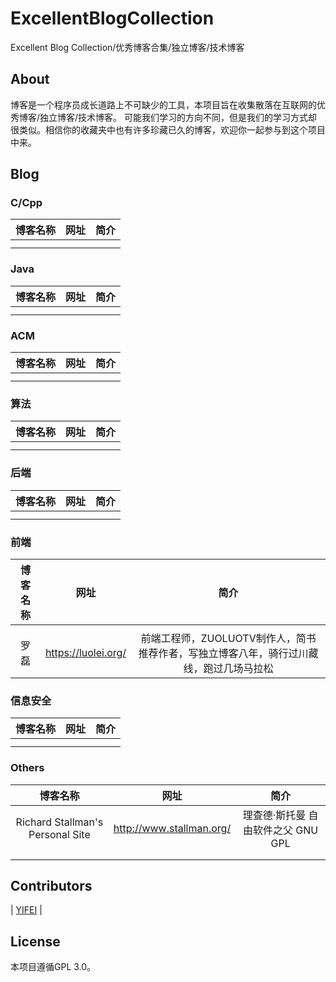 # ExcellentBlogCollection
Excellent Blog Collection/优秀博客合集/独立博客/技术博客

## About
博客是一个程序员成长道路上不可缺少的工具，本项目旨在收集散落在互联网的优秀博客/独立博客/技术博客。
可能我们学习的方向不同，但是我们的学习方式却很类似。相信你的收藏夹中也有许多珍藏已久的博客，欢迎你一起参与到这个项目中来。

## Blog

### C/Cpp
| 博客名称   | 网址 |  简介  |
| :----:   | :----: | :----:  |
| []() |  |  |
| []() |  |  |

### Java
| 博客名称   | 网址 |  简介  |
| :----:   | :----: | :----:  |
| []() |  |  |
| []() |  |  |

### ACM
| 博客名称   | 网址 |  简介  |
| :----:   | :----: | :----:  |
| []() |  |  |
| []() |  |  |

### 算法
| 博客名称   | 网址 |  简介  |
| :----:   | :----: | :----:  |
| []() |  |  |
| []() |  |  |

### 后端
| 博客名称   | 网址 |  简介  |
| :----:   | :----: | :----:  |
| []() |  |  |
| []() |  |  |

### 前端
| 博客名称   | 网址 |  简介  |
| :----:   | :----: | :----:  |
| []() |  |  |
| 罗磊 | https://luolei.org/ | 前端工程师，ZUOLUOTV制作人，简书推荐作者，写独立博客八年，骑行过川藏线，跑过几场马拉松 |

### 信息安全
| 博客名称   | 网址 |  简介  |
| :----:   | :----: | :----:  |
| []() |  |  |
| []() |  |  |

### Others
| 博客名称   | 网址 |  简介  |
| :----:   | :----: | :----:  |
| Richard Stallman's Personal Site | http://www.stallman.org/ | 理查德·斯托曼 自由软件之父 GNU GPL |
| | | |
| | | |

## Contributors
| [YIFEI](http://taowusheng.cn/) |

## License
 本项目遵循GPL 3.0。
